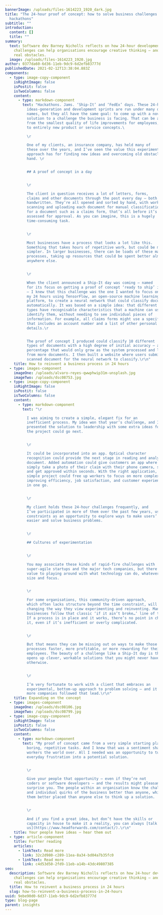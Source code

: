 ```yaml
---
bannerImage: /uploads/files-1614223_1920_dark.jpg
title: "The 24-hour proof of concept: how to solve business challenges with
  hackathons"
subtitle: ""
introduction:
  content: []
  title: ""
summary:
  text: Software dev Barney Nicholls reflects on how 24-hour development
    challenges can help organisations encourage creative thinking – and overcome
    real obstacles.
  image: /uploads/files-1614223_1920.jpg
author: 0377da60-6d36-11eb-9dc9-6d2efb83777d
publishedDate: 2021-02-12T13:38:04.883Z
components:
  - type: image-copy-component
    isRightImage: false
    isPostit: false
    isTwoColumns: false
    content:
      - type: markdown-component
        text: "Hackathons. Jams. ‘Ship-It’ and ‘FedEx’ days. These 24-hour
          ideas-generation and development sprints are run under many different
          names, but they all have the same goal: to come up with a novel
          solution to a challenge the business is facing. That can be anything
          from the smallest quality of life improvements for employees, right up
          to entirely new product or service concepts.\ 

          \r

          One of my clients, an insurance company, has held many of
          these over the years, and I’ve seen the value this experimental
          approach has for finding new ideas and overcoming old obstacles first
          hand. \r


          ## A proof of concept in a day


          \r

          The client in question receives a lot of letters, forms,
          claims and other documents through the post every day – both typed and
          handwritten. They’re all opened and sorted by hand, with workers
          scanning and uploading each document for manual classification. And
          for a document such as a claims form, that’s all before it’s even
          assessed for approval. As you can imagine, this is a hugely
          time-consuming task.


          \r

          Most businesses have a process that looks a lot like this.
          Something that takes hours of repetitive work, but could be much
          simpler. In larger businesses, there can be loads of these manual
          processes, taking up resources that could be spent better almost
          anywhere else.


          \r

          When the client announced a Ship-It day was coming – named
          for its focus on getting a proof of concept ‘ready to ship’ in one day
          – I knew that this challenge was the one I wanted to focus on. I spent
          my 24 hours using TensorFlow, an open-source machine learning
          platform, to create a neural network that could classify documents
          automatically. It was based on a simple idea: that different document
          types have recognisable characteristics that a machine can use to
          identify them, without needing to see individual pieces of
          information. For example, all claims forms might use a specific layout
          that includes an account number and a list of other personal
          details.\r


          The proof of concept I produced could classify 10 different
          types of documents with a high degree of initial accuracy – a
          percentage that would only grow as the system processed and learned
          from more documents. I then built a website where users submit a
          scanned document for the neural network to classify.\r\n"
    title: How to reinvent a business process in 24 hours
  - type: images-component
    imageOne: /uploads/alvaro-reyes-qwwphwip31m-unsplash.jpg
    imageTwo: /uploads/dsc08753.jpg
  - type: image-copy-component
    isRightImage: false
    isPostit: false
    isTwoColumns: false
    content:
      - type: markdown-component
        text: "\r

          I was aiming to create a simple, elegant fix for an
          inefficient process. My idea won that year’s challenge, and I
          presented the solution to leadership with some extra ideas for where
          the project could go next.


          \r

          It could be incorporated into an app. Optical character
          recognition could provide the next stage in reading and analysing the
          document. Added automation could give customers an app where they
          simply take a photo of their claim with their phone camera, submit it,
          and get approved within seconds. With the right application, this
          simple project could free up workers to focus on more complex tasks,
          improving efficiency, job satisfaction, and customer experiences all
          in one go.


          \r

          My client holds these 24-hour challenges frequently, and
          I’ve participated in more of them over the past few years, using the
          constraints as an opportunity to explore ways to make users’ lives
          easier and solve business problems.


          \r

          ## Cultures of experimentation


          \r

          You may associate these kinds of rapid-fire challenges with
          super-agile startups and the major tech companies, but there’s real
          value to playing around with what technology can do, whatever your
          size and focus.


          \r

          For some organisations, this community-driven approach,
          which often lacks structure beyond the time constraint, will rely on
          changing the way they view experimenting and reinventing. Many
          businesses follow that classic ‘if it ain’t broke…’ line of thinking.
          If a process is in place and it works, there’s no point in changing
          it, even if it’s inefficient or overly complicated.


          \r

          But that means they can be missing out on ways to make those
          processes faster, more profitable, or more rewarding for their
          employees. The beauty of a challenge like a Ship-It day is that it
          opens up clever, workable solutions that you might never have found
          otherwise.


          \r

          I’m very fortunate to work with a client that embraces an
          experimental, bottom-up approach to problem solving – and it’s time
          more companies followed that lead.\r\n"
    title: Expanding on the concept
  - type: images-component
    imageOne: /uploads/dsc08106.jpg
    imageTwo: /uploads/dsc08799.jpg
  - type: image-copy-component
    isRightImage: false
    isPostit: false
    isTwoColumns: false
    content:
      - type: markdown-component
        text: "My proof of concept came from a very simple starting place: I hate
          boring, repetitive tasks. And I knew that was a sentiment shared by
          workers the world over. All I needed was an opportunity to turn that
          everyday frustration into a potential solution.


          \r

          Give your people that opportunity – even if they’re not
          coders or software developers – and the results might pleasantly
          surprise you. The people within an organisation know the challenges
          and individual quirks of the business better than anyone, which makes
          them better placed than anyone else to think up a solution.


          \r

          And if you find a great idea, but don’t have the skills or
          capacity in house to make it a reality, you can always [talk to
          us](https://www.headforwards.com/contact/).\r\n"
    title: Your people have ideas – hear them out
  - type: article-component
    title: Further reading
    articles:
      - linkText: Read more
        link: 32c2d980-c289-11ea-8a34-bd04a7b35fc0
      - linkText: Read more
        link: c4d53d50-2fd9-11eb-a14b-43dc49807385
seo:
  description: Software dev Barney Nicholls reflects on how 24-hour development
    challenges can help organisations encourage creative thinking – and overcome
    real obstacles.
  title: How to reinvent a business process in 24 hours
  slug: how-to-reinvent-a-business-process-in-24-hours
uuid: 9ebe90d0-6d37-11eb-9dc9-6d2efb83777d
type: blog-page
parent: insights
---
```

